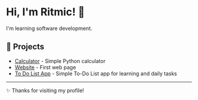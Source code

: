 # Hi, I'm Ritmic! 👋
I'm learning software development.  

## 📂 Projects
- [Calculator](https://github.com/ritmicofficial/calculator) - Simple Python calculator
- [Website](https://github.com/RitmicOfficial/website) - First web page
- [To Do List App](https://github.com/RitmicOfficial/to-do-list-app) - Simple To-Do List app for learning and daily tasks
---

✨ Thanks for visiting my profile!
